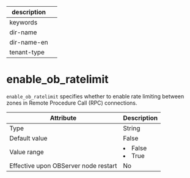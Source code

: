 | description ||
|---|---|
| keywords ||
| dir-name ||
| dir-name-en ||
| tenant-type ||

enable_ob_ratelimit
========================================

`enable_ob_ratelimit` specifies whether to enable rate limiting between zones in Remote Procedure Call (RPC) connections.


| **Attribute** | **Description** |
|------------------|--------------------------------------------------------------------------------------------------------|
| Type | String |
| Default value | False |
| Value range | <li> False   <li> True |
| Effective upon OBServer node restart | No |


